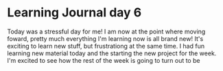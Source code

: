 # Learning Journal day 6  

Today was a stressful day for me! I am now at the point where moving foward, pretty much everything I'm learning now is all brand new! It's exciting to learn new stuff, but frustrationg at the same time. I had fun learning new material today and the starting the new project for the week. I'm excited to see how the rest of the week is going to turn out to be  
